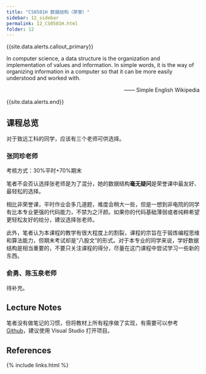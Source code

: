 ```yaml
---
title: "CS0501H 数据结构（荣誉）"
sidebar: 12_sidebar
permalink: 12_CS0501H.html
folder: 12
---
```


{{site.data.alerts.callout_primary}}
<p>In computer science, a data structure is the organization and implementation of values and information. In simple words, it is the way of organizing information in a computer so that it can be more easily understood and worked with.</p>
<p align="right">—— Simple English Wikipedia</p>

{{site.data.alerts.end}}

## 课程总览

对于致远工科的同学，应该有三个老师可供选择。

### 张同珍老师

考核方式：30%平时+70%期末

笔者不会否认选择张老师是为了混分，她的数据结构**毫无疑问**是荣誉课中最友好、最轻松的选择。

相比非荣誉课，平时作业会多几道题，难度会稍大一些，但是一想到非电院的同学有比本专业更强的代码能力，不禁为之汗颜。如果你的代码基础薄弱或者纯粹希望更轻松友好的给分，建议选择张老师。

此外，笔者认为本课程的教学有很大程度上的割裂，课程的宗旨在于锻炼编程思维和算法能力，但期末考试却是“八股文”的形式。对于本专业的同学来说，学好数据结构是相当重要的，不要只关注课程的得分，尽量在这门课程中尝试学习一些新的东西。

### 俞勇、陈玉泉老师

待补充。

## Lecture Notes

笔者没有做笔记的习惯，但将教材上所有程序做了实现，有需要可以参考 [Github](https://github.com/xxyQwQ/DataStructure)，建议使用 Visual Studio 打开项目。


## References

[^1]:张同珍老师课程PPT。
[^2]:翁惠玉、俞勇《数据结构：思想与实现》

{% include links.html %}
